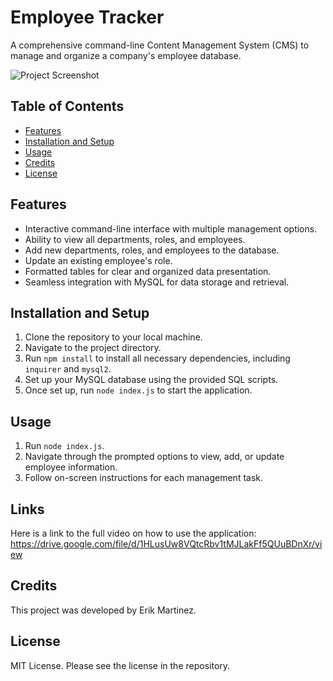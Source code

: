 # Employee Tracker

A comprehensive command-line Content Management System (CMS) to manage and organize a company's employee database.

![Project Screenshot](assets/employee-tracker.gif)

## Table of Contents

- [Features](#features)
- [Installation and Setup](#installation-and-setup)
- [Usage](#usage)
- [Credits](#credits)
- [License](#license)

## Features

- Interactive command-line interface with multiple management options.
- Ability to view all departments, roles, and employees.
- Add new departments, roles, and employees to the database.
- Update an existing employee's role.
- Formatted tables for clear and organized data presentation.
- Seamless integration with MySQL for data storage and retrieval.

## Installation and Setup

1. Clone the repository to your local machine.
2. Navigate to the project directory.
3. Run `npm install` to install all necessary dependencies, including `inquirer` and `mysql2`.
4. Set up your MySQL database using the provided SQL scripts.
5. Once set up, run `node index.js` to start the application.

## Usage

1. Run `node index.js`.
2. Navigate through the prompted options to view, add, or update employee information.
3. Follow on-screen instructions for each management task.

## Links

Here is a link to the full video on how to use the application: <https://drive.google.com/file/d/1HLusUw8VQtcRbv1tMJLakFf5QUuBDnXr/view>

## Credits

This project was developed by Erik Martinez.

## License

MIT License. Please see the license in the repository.
